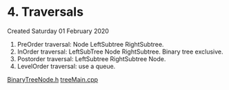 # 4. Traversals
Created Saturday 01 February 2020


1. PreOrder traversal: Node LeftSubtree RightSubtree.
2. InOrder traversal:  LeftSubTree Node  RightSubtree. Binary tree exclusive.
3. Postorder traversal: LeftSubtree RightSubtree Node.
4. LevelOrder traversal: use a queue.


[BinaryTreeNode.h](4._Traversals/BinaryTreeNode.h)
[treeMain.cpp](4._Traversals/treeMain.cpp)

